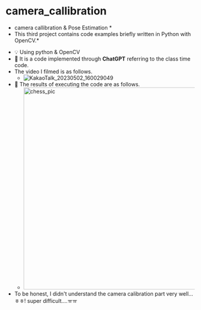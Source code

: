 # camera_callibration
* camera callibration &amp; Pose Estimation *
* This third project contains code examples briefly written in Python with OpenCV.*

- 💡 Using python & OpenCV
- 🎡 It is a code implemented through **ChatGPT** referring to the class time code.  
- The video I filmed is as follows.
  - ![KakaoTalk_20230502_160029049](https://user-images.githubusercontent.com/90232567/235600850-6d14a6a8-096c-4b74-94e7-96207c6e57e5.jpg)
- 🚀 The results of executing the code are as follows.
  - <img width="539" alt="chess_pic" src="https://user-images.githubusercontent.com/90232567/235597648-528b005b-6b26-49c0-90d3-ae3811b733a9.png">
- To be honest, I didn't understand the camera calibration part very well...ㅎㅎ! super difficult....ㅠㅠ
